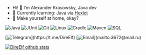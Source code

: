 - Hi! 👋 I’m Alexander Krasowsky, Java dev
- 🌱 Currently learning: Java via [Hexlet](https://hexlet.io)
- 🎁 Make yourself at home, okay?


![Java](https://img.shields.io/badge/-Java-003f5c?style=for-the-badge&logo=)
![JUnit](https://img.shields.io/badge/-JUnit-003f5c?style=for-the-badge&logo=)
![Git](https://img.shields.io/badge/-Git-003f5c?style=for-the-badge&logo=)
![Linux](https://img.shields.io/badge/-Linux-003f5c?style=for-the-badge&logo=)
![Gradle](https://img.shields.io/badge/-Gradle-003f5c?style=for-the-badge&logo=)
![Maven](https://img.shields.io/badge/-Maven-003f5c?style=for-the-badge&logo=)
![SQL](https://img.shields.io/badge/-SQL-003f5c?style=for-the-badge&logo=)



[![Telegram](https://img.shields.io/badge/-Telegram-003f5c?)](https://t.me/DireElf)
[![Email](https://img.shields.io/badge/-3672@mail.ru-003f5c?)](mailto:3672@mail.ru)


[![DireElf github stats](https://github-readme-stats.vercel.app/api?username=direelf&show_icons=true&theme=tokyonight)](https://github.com/DireElf?tab=repositories)

<!---
DireElf/DireElf is a ✨ special ✨ repository because its `README.md` (this file) appears on your GitHub profile.
You can click the Preview link to take a look at your changes.
--->
